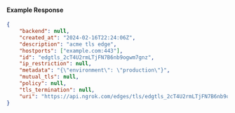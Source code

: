 <!-- Code generated for API Clients. DO NOT EDIT. -->

#### Example Response

```json
{
	"backend": null,
	"created_at": "2024-02-16T22:24:06Z",
	"description": "acme tls edge",
	"hostports": ["example.com:443"],
	"id": "edgtls_2cT4U2rmLTjFN7B6nb9ogwm7gnz",
	"ip_restriction": null,
	"metadata": "{\"environment\": \"production\"}",
	"mutual_tls": null,
	"policy": null,
	"tls_termination": null,
	"uri": "https://api.ngrok.com/edges/tls/edgtls_2cT4U2rmLTjFN7B6nb9ogwm7gnz"
}
```
